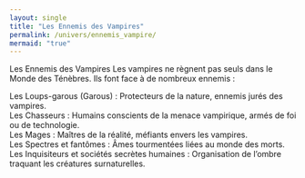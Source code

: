 ```yaml
---
layout: single
title: "Les Ennemis des Vampires"
permalink: /univers/ennemis_vampire/
mermaid: "true"
---
```


Les Ennemis des Vampires
Les vampires ne règnent pas seuls dans le Monde des Ténèbres. Ils font face à de nombreux ennemis :

Les Loups-garous (Garous) : Protecteurs de la nature, ennemis jurés des vampires.
<br/>
Les Chasseurs : Humains conscients de la menace vampirique, armés de foi ou de technologie.
<br/>
Les Mages : Maîtres de la réalité, méfiants envers les vampires.
<br/>
Les Spectres et fantômes : Âmes tourmentées liées au monde des morts.
<br/>
Les Inquisiteurs et sociétés secrètes humaines : Organisation de l’ombre traquant les créatures surnaturelles.


